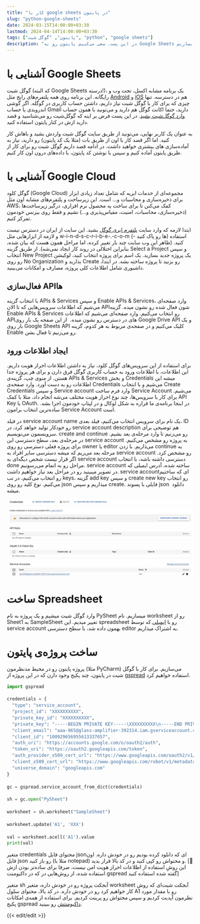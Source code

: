 ```yaml
---
title: "کار با google sheets در پایتون"
slug: "python-google-sheets"
date: 2024-03-15T14:00:00+03:30
lastmod: 2024-04-14T14:00:00+03:30
tags: ["پایتون", "گوگل شیت", "python", "google sheets"]
description: "در این پست، سعی می‌کنیم پایتون رو به Google Sheets وصل کنیم و باهاش یک پروژه ساده بسازیم"
---
```

# آشنایی با Google Sheets

گوگل شیت (که البته Google Sheets درسته!)، یک برنامه مشابه اکسل، تحت وب و رایگانه. این برنامه روی همه پلتفرم‌های رایج مثل [Android](https://play.google.com/store/apps/details?id=com.google.android.apps.docs.editors.sheets) و [iOS](https://apps.apple.com/us/app/google-sheets/id842849113) هم در دسترسه. تنها چیزی که برای کار با گوگل شیت نیاز داریم، داشتن حساب کاربری در گوگله. اگر گوشی اندرویدی یا حساب Gmail دارید، حتما اکانت گوگل هم دارید و می‌تونید با همون حساب [وارد گوگل‌شیت بشید](https://docs.google.com/spreadsheets/u/0/). در این پست فرض بر اینه که گوگل‌شیت رو می‌شناسید و قصد دارید ازش در کنار پایتون استفاده کنید.

به عنوان یک کاربر نهایی، می‌تونید از طریق سایت گوگل شیت واردش بشید و باهاش کار کنید. اما اگر قصد کار با اون از طریق بات (مثلا یک کد پایتون) رو دارید، نیاز به آماده‌سازی های بیشتری خواهید داشت. در ادامه قصد داریم گوگل شیت رو برای کار از طریق پایتون آماده کنیم و سپس با نوشتن کد پایتون، با داده‌های درون اون کار کنیم.

# آشنایی با Google Cloud

گوگل کلود (Google Cloud) مجموعه‌ای از خدمات ابریه که شامل تعداد زیادی ابزار برای ذخیره‌سازی و محاسبات و... است. این زیرساخت و پلتفرم‌های مشابه اون مثل AWS، کمک می‌کنن تا برای ساخت یه محصول نرم افزاری، درگیر زیرساخت‌ها (ذخیره‌سازی، محاسبات، امنیت، مقیاس‌پذیری و...) نشیم و فقط روی بیزنس خودمون تمرکز کنیم.

ابتدا لازمه که وارد سایت [پلتفرم ابری گوگل](https://console.cloud.google.com) بشید. این سایت از ایران در دسترس نیست و لازمه از ابزارهایی مثل w-i-n-d-s-c-r-i-b-e-.-c-o-m (- ها رو پاک کنید) استفاده کنید. (ظاهر این وب سایت چند بار تغییر کرده، اما مراحل همون هست که بیان شده، بنابراین اختلالی در روند کار ایجاد نمی‌شه). از طریق گزینه Select a Project و سپس انتخاب New Project یک پروژه جدید بسازید. یک اسم برای پروژه انتخاب کنید، لوکیشن رو روی No Organization بذارید و Create رو بزنید تا پروژه ساخته بشه. در ابتدا، داشبوری شامل اطلاعات کلی پروژه، مصارف و امکانات می‌بینید.

## فعال‌سازی API‌ها

با انتخاب گزینه APIs & Services و سپس Enable APIs & Services، وارد صفحه‌ای می‌شیم که اطلاعات سرویس‌هایی که تا الان APIشون فعال شده رو نشون میده. گزینه Enable APIs & Services رو انتخاب می‌کنیم. وارد صفحه‌ای می‌شیم که اطلاعات APIهای در دسترس رو نشون میده.  از این صفحه یک بار روی Google Drive API و یک بار روی Google Sheets API کلیک می‌کنیم و در صفحه‌ی مربوط به هر کدوم، گزینه Enable رو می‌زنیم تا فعال بشن.

## ایجاد اطلاعات ورود

برای استفاده از این سرویس‌های گوگل کلود، نیاز به داشتن اطلاعات احراز هویت داریم. این اطلاعات، با اطلاعات ورود به حساب کاربری گوگل فرق دارن و برای هر پروژه جدا هستن. از منوی چپ، گزینه‌ی APIs & Services و بخش Credentials میشه این اطلاعات رو به دست آورد. وارد صفحه‌ی Credentials می‌شیم و با انتخاب Create Credentials و سپس Service account وارد فرم ساخت Service Account می‌شیم. برای کار با سرویس‌ها، چند نوع احراز هویت مختلف می‌شه انجام داد، مثلا با کمک API Key یا OAuth. در اینجا برنامه‌ی ما قراره به شکل لوکال و در لپتاپ خودمون اجرا بشه. ساده‌ترین انتخاب برامون Service Account است.

در فیلد service account name یک نام برای سرویس انتخاب می‌کنیم، فیلد بعدی، ID رو خودکار تولید خواهد کرد، در service account description هم توضیحی برای سرویسمون می‌نویسیم. create and continue رو می‌زنیم تا وارد مرحله‌ی بعد بشیم. در مرحله‌ی بعد، سطح دسترسی این service account به پروژه رو مشخص می‌کنیم. برای پروژه فعلی دسترسی رو روی owner یا editor می‌ذاریم. با زدن continue به مرحله بعد می‌ریم که میشه دسترسی سایر افراد به service account رو مشخص کرد. اگر قرار نیست شخص دیگه‌ای به service account دسترسی داشته باشه، با انتخاب done مراحل رو به اتمام می‌رسونیم. service account ساخته شده، آدرس ایمیلی که در تصویر میبینید رو در مراحل بعد نیاز خواهیم داشت. service accountای که ساختیم رو انتخاب می‌کنیم، در تب keys، گزینه add key و سپس create new key رو انتخاب می‌کنیم. نوع کلید رو روی json میذاریم و سپس create. فایلی با پسوند json  دانلود میشه.

![python google sheet create credential](./images/python-google-sheet-create-credential.jpg#center)

# ساخت Spreadsheet

وارد گوگل شیت میشیم و یک پروژه به نام PySheet میسازیم. نام worksheet رو از Sheet1 به SampleSheet تغییر میدیم. این spreadsheet رو با [ایمیلی](#service-account-email) که توسط service account بهمون داده شد، با سطح دسترسی editor به اشتراک میذاریم.

# ساخت پروژه‌ی پایتون

پروژه پایتون رو در محیط مدنظرمون (مثلا PyCharm) می‌سازیم. برای کار با گوگل شیت در پایتون، چند پکیج وجود دارن که در این پروژه از [gspread](https://docs.gspread.org/) استفاده خواهیم کرد.

```python
import gspread

credentials = {
  "type": "service_account",
  "project_id": "XXXXXXXXXX",
  "private_key_id": "XXXXXXXXXX",
  "private_key": "-----BEGIN PRIVATE KEY-----\XXXXXXXXXX\n-----END PRIVATE KEY-----\n",
  "client_email": "aaa-965@glass-amplifier-392314.iam.gserviceaccount.com",
  "client_id": "100929656955613337657",
  "auth_uri": "https://accounts.google.com/o/oauth2/auth",
  "token_uri": "https://oauth2.googleapis.com/token",
  "auth_provider_x509_cert_url": "https://www.googleapis.com/oauth2/v1/certs",
  "client_x509_cert_url": "https://www.googleapis.com/robot/v1/metadata/x509/aaa-965%40glass-amplifier-392314.iam.gserviceaccount.com",
  "universe_domain": "googleapis.com"
}

gc = gspread.service_account_from_dict(credentials)

sh = gc.open("PySheet")

worksheet = sh.worksheet("SampleSheet")

worksheet.update('A1', 'XXX')

val = worksheet.acell('A1').value
print(val)
```

متغیر credentials محتوای فایل jsonای که دانلود کرده بودیم رو در خودش داره. اون فایل json رو باز کنید (مثلا با notepad) و محتواش رو کپی کنید و در کد بالا قرار بدید. \[🚩 این روشِ استفاده از اطلاعات احراز هویت امن نیست، صرفا برای ساده‌تر بودن ازش استفاده شده، از روش‌هایی در که در داکیومنت gspread گفته شده استفاده کنید\]

متغیر sh آبجکت پروژه رو در خودش داره، متغیر worksheet آبجکت شیت‌ای که روش کار خواهیم کرد رو در خودش داره. در کد بالا، محتوای سلول A1 رو با مقدار مورد نظرمون آپدیت کردیم و سپس محتواش رو پرینت کردیم. برای استفاده از همه‌ی امکانات پکیج gspread [داکیومنتش](https://docs.gspread.org/) رو ببینید.

{{< edit/edit >}}
